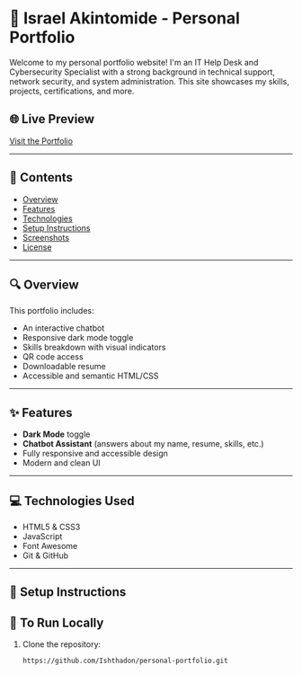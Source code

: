 # 💼 Israel Akintomide - Personal Portfolio

Welcome to my personal portfolio website! I'm an IT Help Desk and Cybersecurity Specialist with a strong background in technical support, network security, and system administration. This site showcases my skills, projects, certifications, and more.

## 🌐 Live Preview

[Visit the Portfolio](https://ishthadon.github.io/personal-portfolio/)

---

## 📂 Contents

- [Overview](#-overview)
- [Features](#-features)
- [Technologies](#-technologies-used)
- [Setup Instructions](#-setup-instructions)
- [Screenshots](#-screenshots)
- [License](#-license)

---

## 🔍 Overview

This portfolio includes:

- An interactive chatbot
- Responsive dark mode toggle
- Skills breakdown with visual indicators
- QR code access
- Downloadable resume
- Accessible and semantic HTML/CSS

---

## ✨ Features

- **Dark Mode** toggle
- **Chatbot Assistant** (answers about my name, resume, skills, etc.)
- Fully responsive and accessible design
- Modern and clean UI

---

## 💻 Technologies Used

- HTML5 & CSS3
- JavaScript
- Font Awesome
- Git & GitHub

---

## 🚀 Setup Instructions

## 🚀 To Run Locally

1. Clone the repository:

   ```bash
   https://github.com/Ishthadon/personal-portfolio.git
